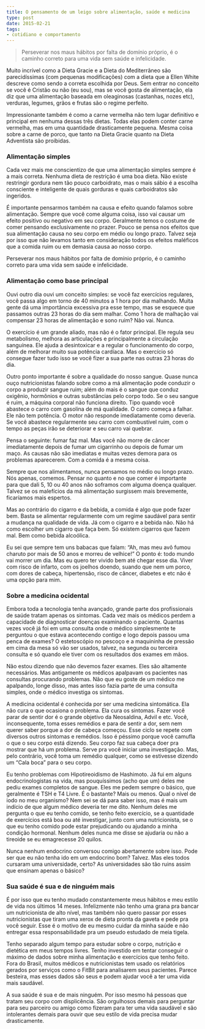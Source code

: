 ```yaml
---
title: O pensamento de um leigo sobre alimentação, saúde e medicina
type: post
date: 2015-02-21
tags:
- cotidiano e comportamento
---
```


> Perseverar nos maus hábitos por falta de domínio próprio, é o caminho correto para uma vida sem saúde e infelicidade.

Muito incrível como a Dieta Gracie e a Dieta do Mediterrâneo são parecidíssimas (com pequenas modificações) com a dieta que a Ellen White descreve como sendo a correta escolhida por Deus. Sem entrar no conceito se você é Cristão ou não (eu sou), mas se você gosta de alimentação, ela diz que uma alimentação baseada em oleaginosas (castanhas, nozes etc), verduras, legumes, grãos e frutas são o regime perfeito.

Impressionante também é como a carne vermelha não tem lugar definitivo e principal em nenhuma dessas três dietas. Todas elas podem conter carne vermelha, mas em uma quantidade drasticamente pequena. Mesma coisa sobre a carne de porco, que tanto na Dieta Gracie quanto na Dieta Adventista são proibidas.

### Alimentação simples

Cada vez mais me conscientizo de que uma alimentação simples sempre é a mais correta. Nenhuma dieta de restrição é uma boa dieta. Não existe restringir gordura nem tão pouco carboidrato, mas o mais sábio é a escolha consciente e inteligente de quais gorduras e quais carboidratos são ingeridos.

É importante pensarmos também na causa e efeito quando falamos sobre alimentação. Sempre que você come alguma coisa, isso vai causar um efeito positivo ou negativo em seu corpo. Geralmente temos o costume de comer pensando exclusivamente no prazer. Pouco se pensa nos efeitos que sua alimentação causa no seu corpo em médio ou longo prazo. Talvez seja por isso que não levamos tanto em consideração todos os efeitos maléficos que a comida ruim ou em demasia causa ao nosso corpo.

Perseverar nos maus hábitos por falta de domínio próprio, é o caminho correto para uma vida sem saúde e infelicidade.

### Alimentação como base principal

Ouvi outro dia ouvi um conceito simples: se você faz exercícios regulares, você passa algo em torno de 40 minutos a 1 hora por dia malhando. Muita gente dá uma importância excessiva pra esse tempo, mas se esquece que passamos outras 23 horas do dia sem malhar. Como 1 hora de malhação vai compensar 23 horas de alimentação e sono ruim? Não vai. Nunca.

O exercício é um grande aliado, mas não é o fator principal. Ele regula seu metabolismo, melhora as articulações e principalmente a circulação sanguínea. Ele ajuda a desintoxicar e a regular o funcionamento do corpo, além de melhorar muito sua potência cardíaca. Mas o exercício só consegue fazer tudo isso se você fizer a sua parte nas outras 23 horas do dia.

Outro ponto importante é sobre a qualidade do nosso sangue. Quase nunca ouço nutricionistas falando sobre como a má alimentação pode conduzir o corpo a produzir sangue ruim; além do mais é o sangue que conduz oxigênio, hormônios e outras substâncias pelo corpo todo. Se o seu sangue é ruim, a máquina corporal não funciona direito. Tipo quando você abastece o carro com gasolina de má qualidade. O carro começa a falhar. Ele não tem potência. O motor não responde imediatamente como deveria. Se você abastece regularmente seu carro com combustível ruim, com o tempo as peças irão se deteriorar e seu carro vai quebrar.

Pensa o seguinte: fumar faz mal. Mas você não morre de câncer imediatamente depois de fumar um cigarrinho ou depois de fumar um maço. As causas não são imediatas e muitas vezes demora para os problemas aparecerem. Com a comida é a mesma coisa.

Sempre que nos alimentamos, nunca pensamos no médio ou longo prazo. Nós apenas, comemos. Pensar no quanto e no que comer é importante para que dali 5, 10 ou 40 anos não soframos com alguma doença qualquer. Talvez se os malefícios da má alimentação surgissem mais brevemente, ficaríamos mais espertos.

Mas ao contrário do cigarro e da bebida, a comida é algo que pode fazer bem. Basta se alimentar regularmente com um regime saudável para sentir a mudança na qualidade de vida. Já com o cigarro e a bebida não. Não há como escolher um cigarro que faça bem. Só existem cigarros que fazem mal. Bem como bebida alcoólica.

Eu sei que sempre tem uns babacas que falam: “Ah, mas meu avô fumou charuto por mais de 50 anos e morreu de velhice!” O ponto é: todo mundo vai morrer um dia. Mas eu quero ter vivido bem até chegar esse dia. Viver com risco de infarto, com os joelhos doendo, suando que nem um porco, com dores de cabeça, hipertensão, risco de câncer, diabetes e etc não é uma opção para mim.

### Sobre a medicina ocidental

Embora toda a tecnologia tenha avançado, grande parte dos profissionais de saúde tratam apenas os sintomas. Cada vez mais os médicos perdem a capacidade de diagnosticar doenças examinando o paciente. Quantas vezes você já foi em uma consulta onde o médico simplesmente te perguntou o que estava acontecendo contigo e logo depois passou uma penca de exames? O estetoscópio no pescoço e a maquininha de pressão em cima da mesa só vão ser usados, talvez, na segunda ou terceira consulta e só quando ele tiver com os resultados dos exames em mãos.

Não estou dizendo que não devemos fazer exames. Eles são altamente necessários. Mas antigamente os médicos apalpavam os pacientes nas consultas procurando problemas. Não que eu goste de um médico me apalpando, longe disso, mas antes isso fazia parte de uma consulta simples, onde o médico investiga os sintomas.

A medicina ocidental é conhecida por ser uma medicina sintomática. Ela não cura o que ocasiona o problema. Ela cura os sintomas. Fazer você parar de sentir dor é o grande objetivo da Neosaldina, Advil e etc. Você, inconsequente, toma esses remédios e para de sentir a dor, sem nem querer saber porque a dor de cabeça começou. Esse ciclo se repete com diversos outros sintomas e remédios. Isso é péssimo porque você camufla o que o seu corpo está dizendo. Seu corpo faz sua cabeça doer pra mostrar que há um problema. Serve pra você iniciar uma investigação. Mas, pelo contrário, você toma um remédio qualquer, como se estivesse dizendo um “Cala boca” para o seu corpo.

Eu tenho problemas com Hipotireoidismo de Hashimoto. Já fui em alguns endocrinologistas na vida, mas pouquíssimos (acho que um) deles me pediu exames completos de sangue. Eles me pedem sempre o básico, que geralmente é TSH e T4 Livre. É o bastante? Mais ou menos. Qual o nível de iodo no meu organismo? Nem sei se dá para saber isso, mas é mais um indício de que algum médico deveria ter me dito. Nenhum deles me pergunta o que eu tenho comido, se tenho feito exercício, se a quantidade de exercícios está boa ou até investigar, junto com uma nutricionista, se o que eu tenho comido pode estar prejudicando ou ajudando a minha condição hormonal. Nenhum deles nunca me disse se ajudaria ou não a tireoide se eu emagrecesse 20 quilos.

Nunca nenhum endocrino conversou comigo abertamente sobre isso. Pode ser que eu não tenha ido em um endocrino bom? Talvez. Mas eles todos cursaram uma universidade, certo? As universidades são tão ruins assim que ensinam apenas o básico?

### Sua saúde é sua e de ninguém mais

É por isso que eu tenho mudado constantemente meus hábitos e meu estilo de vida nos últimos 14 meses. Infelizmente não tenho uma grana pra bancar um nutricionista de alto nível, mas também não quero passar por esses nutricionistas que tiram uma xerox de dieta pronta da gaveta e pede pra você seguir. Esse é o motivo de eu mesmo cuidar da minha saúde e não entregar essa responsabilidade pra um pseudo estudado de meia tigela.

Tenho separado algum tempo para estudar sobre o corpo, nutrição e dietética em meus tempos livres. Tenho investido em tentar conseguir o máximo de dados sobre minha alimentação e exercícios que tenho feito. Fora do Brasil, muitos médicos e nutricionistas tem usado os relatórios gerados por serviços como o FitBit para analisarem seus pacientes. Parece besteira, mas esses dados são seus e podem ajudar você a ter uma vida mais saudável.

A sua saúde é sua e de mais ninguém. Por isso mesmo há pessoas que tratam seu corpo com displicência. São orgulhosos demais para perguntar para seu parceiro ou amigo como fizeram para ter uma vida saudável e são intolerantes demais para ouvir que seu estilo de vida precisa mudar drasticamente.
